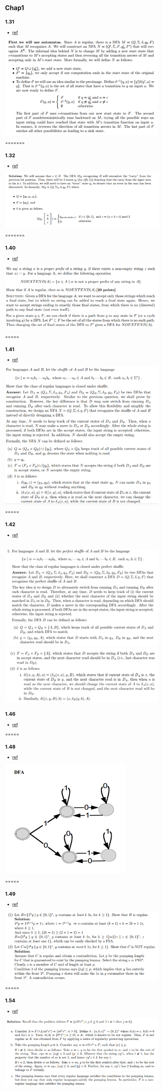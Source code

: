 ## Chap1 

### 1.31
- [ref](http://www.public.asu.edu/~ccolbou/src/355hw2s11sol.pdf)

![](../figs/1-31.PNG)

=======

### 1.32
- [ref](https://courses.engr.illinois.edu/cs373/fa2010/Problem_Sets/hw1sol.pdf)

![](../figs/1-32.PNG)

=======


### 1.40
- [ref](http://www.eecs.berkeley.edu/~luca/cs172-07/solutions/sol2.pdf)

![](../figs/1-40.PNG)

=====
### 1.41
- [ref](http://www.cs.nthu.edu.tw/~wkhon/assignments/assign1ans.pdf)

![](../figs/1-41.PNG)

=====
### 1.42
- [ref](http://www.cs.nthu.edu.tw/~wkhon/assignments/assign1ans.pdf)

![](../figs/1-42-a.PNG)
![](../figs/1-42-b.PNG)
=====

### 1.46
- [ref](http://www.public.asu.edu/~ccolbou/src/355hw2s11sol.pdf)

=====

### 1.48
- [ref](http://www.math-cs.gordon.edu/courses/cps220/Notes/nonregular_languages.pdf)

![](../figs/1-48.PNG)

=====

### 1.49
- [ref](http://www.enriqueareyan.com/sites/default/files/math/B501%20Theory%20of%20Computing/Resources/MidTermExampleTest.pdf)

![](../figs/1-49.PNG)

=====

### 1.54
- [ref](https://courses.engr.illinois.edu/cs373/fa2010/Problem_Sets/hw4sol.pdf)

![](../figs/1-54.PNG)
